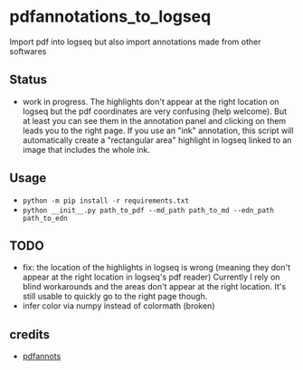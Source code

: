 # pdfannotations_to_logseq
Import pdf into logseq but also import annotations made from other softwares

## Status
* work in progress. The highlights don't appear at the right location on logseq but the pdf coordinates are very confusing (help welcome). But at least you can see them in the annotation panel and clicking on them leads you to the right page. If you use an "ink" annotation, this script will automatically create a "rectangular area" highlight in logseq linked to an image that includes the whole ink.

## Usage
* `python -m pip install -r requirements.txt`
* `python __init__.py path_to_pdf --md_path path_to_md --edn_path path_to_edn`

## TODO
* fix: the location of the highlights in logseq is wrong (meaning they don't appear at the right location in logseq's pdf reader) Currently I rely on blind workarounds and the areas don't appear at the right location. It's still usable to quickly go to the right page though.
* infer color via numpy instead of colormath (broken)


## credits
* [pdfannots](https://github.com/0xabu/pdfannots/)
